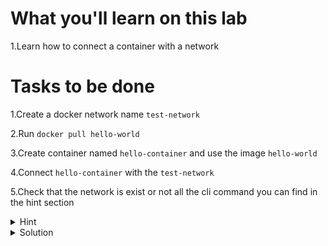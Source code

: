 # What you'll learn on this lab

1.Learn how to connect a container with a network

# Tasks to be done

1.Create a docker network name `test-network`

2.Run `docker pull hello-world`

3.Create container named `hello-container` and use the image  `hello-world`

4.Connect `hello-container` with the `test-network`

5.Check that the network is exist or not all the cli command you can find in the hint section

<details>
<summary>Hint</summary>

All neccessary command in this lab

1. `touch (filename)` - Use to create a file
2. `nano (filename)` - Use to edit a file
3. `docker build -t (image name) --build-arg (environment name)="(environment value)" .` - Use to build a docker image with an environment variable
4. `docker network create (network name)` - Use to create a network in docker
5. `docker network connect (network name) (container name)` - Use to connect the network with a docker container
6. `docker container inspect (containerid)` - Use to inspect the container network
7. `docker image ls` - Use to list all images that exist on your current machine
8. `docker container ps -a` - Use to list all exist containers on your current machine
9. `docker run --name (container name) (image name)` - Use to launch a container from the specified image

</details>

<details>
<summary>Solution</summary>

Docker cli command

```plain
docker pull hello-world
docker run --name hello-container hello-world
docker network create test-network
docker network connect test-network hello-container
docker container inspect hello-container
```{{exec}}

</details>
